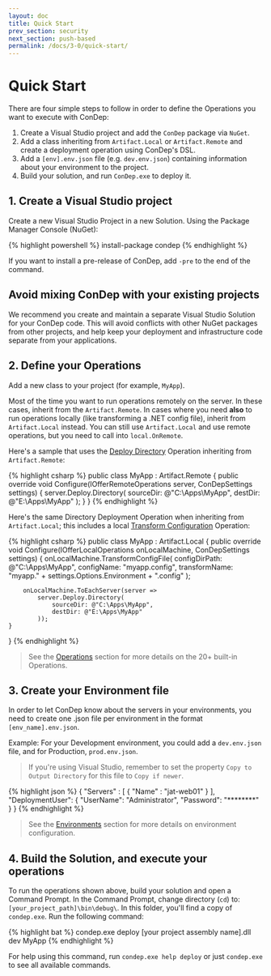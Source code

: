 ```yaml
---
layout: doc
title: Quick Start
prev_section: security
next_section: push-based
permalink: /docs/3-0/quick-start/
---
```


Quick Start
===========

There are four simple steps to follow in order to define the Operations you want to execute with ConDep:

1. Create a Visual Studio project and add the `ConDep` package via `NuGet`.
2. Add a class inheriting from `Artifact.Local` or `Artifact.Remote` and create a deployment operation using ConDep's DSL.
3. Add a `[env].env.json` file (e.g. `dev.env.json`) containing information about your environment to the project.
4. Build your solution, and run `ConDep.exe` to deploy it.

## 1. Create a Visual Studio project

Create a new Visual Studio Project in a new Solution. Using the Package Manager Console (NuGet):

{% highlight powershell %}
install-package condep
{% endhighlight %}

If you want to install a pre-release of ConDep, add `-pre` to the end of the command.

<div class="note warning">
	<h2>Avoid mixing ConDep with your existing projects</h2>
  <p>
		We recommend you create and maintain a separate Visual Studio Solution for your ConDep code. This will avoid conflicts with other NuGet packages from other projects, and help keep your deployment and infrastructure code separate from your applications.
	</p>
</div>

## 2. Define your Operations

Add a new class to your project (for example, `MyApp`).

Most of the time you want to run operations remotely on the server. In these cases, inherit from the `Artifact.Remote`. In cases where you need **also** to run operations locally (like transforming a .NET config file), inherit from `Artifact.Local` instead. You can still use `Artifact.Local` and use remote operations, but you need to call into `local.OnRemote`.

Here's a sample that uses the [Deploy Directory](/docs/3-0/operations/deployment/directory/) Operation
inheriting from `Artifact.Remote`:

{% highlight csharp %}
public class MyApp : Artifact.Remote
{
    public override void Configure(IOfferRemoteOperations server, ConDepSettings settings)
    {
        server.Deploy.Directory(
            sourceDir: @"C:\Apps\MyApp",
            destDir: @"E:\Apps\MyApp"
        );
    }
}
{% endhighlight %}

Here's the same Directory Deployment Operation when inheriting from `Artifact.Local`;
this includes a local [Transform Configuration](/docs/3-0/operations/local/transform-config/) Operation:

{% highlight csharp %}
public class MyApp : Artifact.Local
{
    public override void Configure(IOfferLocalOperations onLocalMachine, ConDepSettings settings)
    {
        onLocalMachine.TransformConfigFile(
            configDirPath: @"C:\Apps\MyApp\",
            configName: "myapp.config",
            transformName: "myapp." + settings.Options.Environment + ".config"
        );

        onLocalMachine.ToEachServer(server =>
            server.Deploy.Directory(
                sourceDir: @"C:\Apps\MyApp",
                destDir: @"E:\Apps\MyApp"
            ));
    }
}
{% endhighlight %}

> See the [Operations](/docs/3-0/operations/) section for more details on the 20+ built-in Operations.

## 3. Create your Environment file

In order to let ConDep know about the servers in your environments, you need to create one .json file per environment in the format `[env_name].env.json`.

Example: For your Development environment, you could add a `dev.env.json` file, and for Production, `prod.env.json`.

> If you're using Visual Studio, remember to set the property `Copy to Output Directory` for this file to `Copy if newer`.

{% highlight json %}
{
  "Servers" :
  [
    {
      "Name" : "jat-web01"
    }
  ],
  "DeploymentUser":
  {
    "UserName": "Administrator",
    "Password": "********"
  }
}
{% endhighlight %}

> See the [Environments](/docs/3-0/environment/) section for more details on environment configuration.

## 4. Build the Solution, and execute your operations

To run the operations shown above, build your solution and open a Command Prompt. In the Command Prompt, change directory (`cd`) to: `[your_project_path]\bin\debug\`. In this folder, you'll find a copy of `condep.exe`. Run the following command:

{% highlight bat %}
condep.exe deploy [your project assembly name].dll dev MyApp
{% endhighlight %}

For help using this command, run `condep.exe help deploy` or just `condep.exe` to see all available commands.
